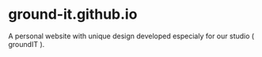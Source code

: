 # ground-it.github.io
A personal website with unique design developed especialy for our studio ( groundIT ).
